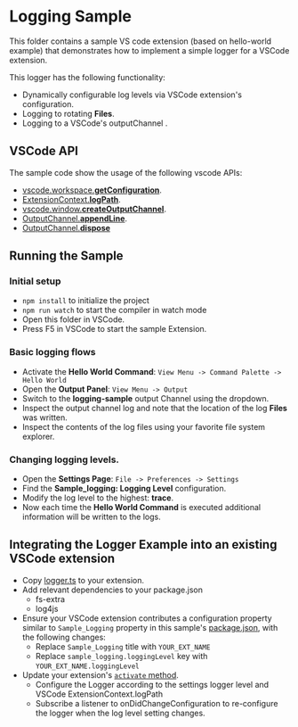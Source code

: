 # Logging Sample

This folder contains a sample VS code extension (based on hello-world example) that demonstrates
how to implement a simple logger for a VSCode extension.

This logger has the following functionality:
- Dynamically configurable log levels via VSCode extension's configuration.
- Logging to rotating **Files**.
- Logging to a VSCode's outputChannel  .

## VSCode API

The sample code show the usage of the following vscode APIs:
- [vscode.workspace.**getConfiguration**](https://code.visualstudio.com/api/references/vscode-api#workspace.getConfiguration). 
- [ExtensionContext.**logPath**](https://code.visualstudio.com/api/references/vscode-api#ExtensionContext.logPath).
- [vscode.window.**createOutputChannel**](https://code.visualstudio.com/api/references/vscode-api#window.createOutputChannel).
- [OutputChannel.**appendLine**](https://code.visualstudio.com/api/references/vscode-api#OutputChannel.appendLine).
- [OutputChannel.**dispose**](https://code.visualstudio.com/api/references/vscode-api#OutputChannel.dispose)

## Running the Sample

### Initial setup
- `npm install` to initialize the project
- `npm run watch` to start the compiler in watch mode
- Open this folder in VSCode.
- Press F5 in VSCode to start the sample Extension.

### Basic logging flows
- Activate the **Hello World Command**: `View Menu -> Command Palette -> Hello World`
- Open the **Output Panel**: `View Menu -> Output`
- Switch to the **logging-sample** output Channel using the dropdown.
- Inspect the output channel log and note that the location of the log **Files** was written.
- Inspect the contents of the log files using your favorite file system explorer.

### Changing logging levels.
- Open the **Settings Page**: `File -> Preferences -> Settings`
- Find the **Sample_logging: Logging Level** configuration.
- Modify the log level to the highest: **trace**.
- Now each time the **Hello World Command** is executed additional information will be written to the logs.

## Integrating the Logger Example into an existing VSCode extension
- Copy [logger.ts](./src/logger.ts) to your extension.
- Add relevant dependencies to your package.json
  - fs-extra
  - log4js
- Ensure your VSCode extension contributes a configuration property similar to `Sample_Logging` property
  in this sample's [package.json](./package.json), with the following changes:
  - Replace `Sample_Logging` title with `YOUR_EXT_NAME`
  - Replace `sample_logging.loggingLevel` key with `YOUR_EXT_NAME.loggingLevel`
- Update your extension's [`activate` method](./src/extension.ts).
  -  Configure the Logger according to the settings logger level and VSCode ExtensionContext.logPath
  -  Subscribe a listener to onDidChangeConfiguration to re-configure the logger when the log level setting changes.
